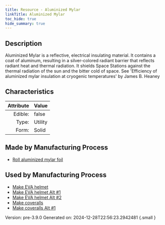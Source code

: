```yaml
---
title: Resource - Aluminized Mylar
linkTitle: Aluminized Mylar
toc_hide: true
hide_summary: true
---
```


## Description
 Aluminized Mylar is a reflective, &#10;&#9; electrical insulating material. It contains a coat of aluminum, resulting in a silver-colored radiant &#10;&#9; barrier that reflects radiant heat and thermal radiation. It shields Space Stations against the &#10;&#9; thermal radiation of the sun and the bitter cold of space. See &#39;Efficiency of aluminized mylar &#10;&#9; insulation at cryogenic temperatures&#39; by James B. Heaney 

## Characteristics

| Attribute      | Value |
|--------:|:------|
|Edible:|false|
|Type:|Utility|
|Form:|Solid|
 
## Made by Manufacturing Process

- [Roll aluminized mylar foil](/docs/definitions/process/roll-aluminized-mylar-foil)

## Used by Manufacturing Process

- [Make EVA helmet](/docs/definitions/process/make-eva-helmet)
- [Make EVA helmet Alt #1](/docs/definitions/process/make-eva-helmet-alt--1)
- [Make EVA helmet Alt #2](/docs/definitions/process/make-eva-helmet-alt--2)
- [Make coveralls](/docs/definitions/process/make-coveralls)
- [Make coveralls Alt #1](/docs/definitions/process/make-coveralls-alt--1)


    

Version: pre-3.9.0 Generated on: 2024-12-28T22:56:23.2942481
{.small }
